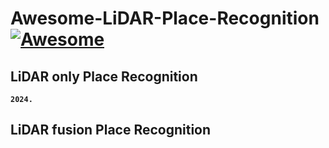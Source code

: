 # Awesome-LiDAR-Place-Recognition [![Awesome](https://awesome.re/badge.svg)](https://awesome.re)

## LiDAR only Place Recognition
__`2024.`__

## LiDAR fusion Place Recognition

